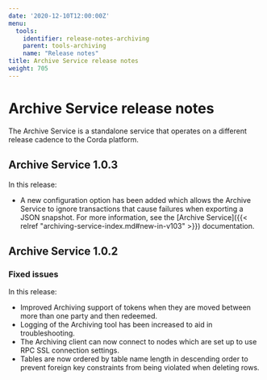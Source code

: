 ```yaml
---
date: '2020-12-10T12:00:00Z'
menu:
  tools:
    identifier: release-notes-archiving
    parent: tools-archiving
    name: "Release notes"
title: Archive Service release notes
weight: 705
---
```


# Archive Service release notes

The Archive Service is a standalone service that operates on a different release cadence to the Corda platform.

## Archive Service 1.0.3

In this release:

* A new configuration option has been added which allows the Archive Service to ignore transactions that cause failures when exporting a JSON snapshot. For more information, see the [Archive Service]({{< relref "archiving-service-index.md#new-in-v103" >}}) documentation.

## Archive Service 1.0.2

### Fixed issues

In this release:

* Improved Archiving support of tokens when they are moved between more than one party and then redeemed.
* Logging of the Archiving tool has been increased to aid in troubleshooting.
* The Archiving client can now connect to nodes which are set up to use RPC SSL connection settings.
* Tables are now ordered by table name length in descending order to prevent foreign key constraints from being violated when deleting rows.

